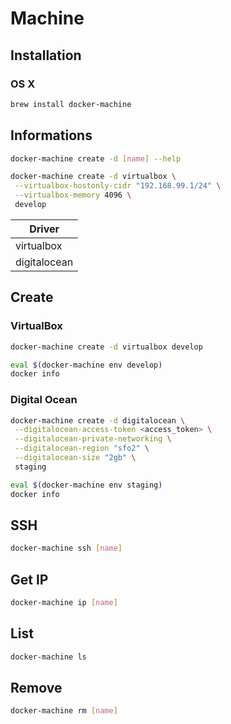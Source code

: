 # Machine

## Installation

### OS X

```sh
brew install docker-machine
```

## Informations

```sh
docker-machine create -d [name] --help
```

```sh
docker-machine create -d virtualbox \
 --virtualbox-hostonly-cidr "192.168.99.1/24" \
 --virtualbox-memory 4096 \
 develop
```

| Driver |
| --- |
| virtualbox |
| digitalocean |

## Create

### VirtualBox

```sh
docker-machine create -d virtualbox develop
```

```sh
eval $(docker-machine env develop)
docker info
```

### Digital Ocean

```sh
docker-machine create -d digitalocean \
 --digitalocean-access-token <access_token> \
 --digitalocean-private-networking \
 --digitalocean-region "sfo2" \
 --digitalocean-size "2gb" \
 staging
```

```sh
eval $(docker-machine env staging)
docker info
```

## SSH

```sh
docker-machine ssh [name]
```

## Get IP

```sh
docker-machine ip [name]
```

## List

```sh
docker-machine ls
```

## Remove

```sh
docker-machine rm [name]
```
